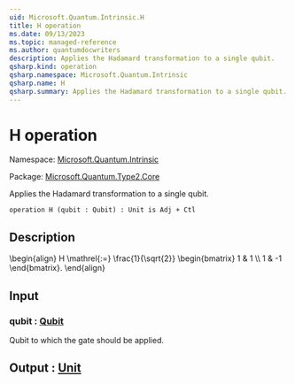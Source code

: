 ```yaml
---
uid: Microsoft.Quantum.Intrinsic.H
title: H operation
ms.date: 09/13/2023
ms.topic: managed-reference
ms.author: quantumdocwriters
description: Applies the Hadamard transformation to a single qubit.
qsharp.kind: operation
qsharp.namespace: Microsoft.Quantum.Intrinsic
qsharp.name: H
qsharp.summary: Applies the Hadamard transformation to a single qubit.
---
```


# H operation

Namespace: [Microsoft.Quantum.Intrinsic](xref:Microsoft.Quantum.Intrinsic)

Package: [Microsoft.Quantum.Type2.Core](https://nuget.org/packages/Microsoft.Quantum.Type2.Core)


Applies the Hadamard transformation to a single qubit.

```qsharp
operation H (qubit : Qubit) : Unit is Adj + Ctl
```


## Description

\begin{align}H \mathrel{:=}\frac{1}{\sqrt{2}}\begin{bmatrix}1 & 1 \\\\1 & -1\end{bmatrix}.\end{align}

## Input

### qubit : [Qubit](xref:microsoft.quantum.qsharp.valueliterals#qubit-literals)

Qubit to which the gate should be applied.



## Output : [Unit](xref:microsoft.quantum.qsharp.valueliterals#unit-literal)

